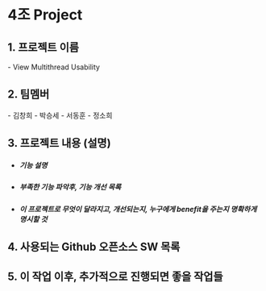 # 4조 Project
<H2>1. 프로젝트 이름</H2>
- View Multithread Usability

<H2>2. 팀멤버</H2>
- 김창희
- 박승세
- 서동훈
- 정소희

<H2>3. 프로젝트 내용 (설명)</H2>


- <H5>기능 설명</H5>
- <H5>부족한 기능 파악후, 기능 개선 목록</H5>
- <H5>이 프로젝트로 무엇이 달라지고, 개선되는지, 누구에게 benefit을 주는지 명확하게 명시할 것</H5>


<H2>4. 사용되는 Github 오픈소스 SW 목록</H2>

<H2>5. 이 작업 이후, 추가적으로 진행되면 좋을 작업들</H2>